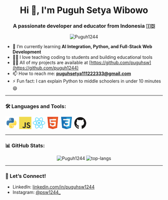 <h1 align="center">Hi 👋, I'm Puguh Setya Wibowo</h1>
<h3 align="center">A passionate developer and educator from Indonesia 🇮🇩</h3>

<p align="center">
  <img src="https://komarev.com/ghpvc/?username=puguhsw&label=Profile%20views&color=0e75b6&style=flat" alt="Puguh1244" />
</p>

- 🌱 I’m currently learning **AI Integration, Python, and Full-Stack Web Development**
- 👨‍🏫 I love teaching coding to students and building educational tools
- 👨‍💻 All of my projects are available at [https://github.com/puguhsw](https://github.com/puguh1244)
- 📫 How to reach me: **puguhsetya111222333@gmail.com**
- ⚡ Fun fact: I can explain Python to middle schoolers in under 10 minutes 😄

---

### 🛠️ Languages and Tools:
<p align="left">
  <img src="https://raw.githubusercontent.com/devicons/devicon/master/icons/python/python-original.svg" alt="python" width="40" height="40"/>
  <img src="https://raw.githubusercontent.com/devicons/devicon/master/icons/javascript/javascript-original.svg" alt="javascript" width="40" height="40"/>
  <img src="https://raw.githubusercontent.com/devicons/devicon/master/icons/react/react-original.svg" alt="react" width="40" height="40"/>
  <img src="https://raw.githubusercontent.com/devicons/devicon/master/icons/html5/html5-original.svg" alt="html5" width="40" height="40"/>
  <img src="https://raw.githubusercontent.com/devicons/devicon/master/icons/css3/css3-original.svg" alt="css3" width="40" height="40"/>
  <img src="https://raw.githubusercontent.com/devicons/devicon/master/icons/github/github-original.svg" alt="github" width="40" height="40"/>
</p>

---

### 📊 GitHub Stats:
<p align="center">
  <img src="https://github-readme-stats.vercel.app/api?username=Puguh1244&show_icons=true&locale=en" alt="Puguh1244" />
  <img src="https://github-readme-stats.vercel.app/api/top-langs?username=Puguh1244&show_icons=true&locale=en&layout=compact" alt="top-langs" />
</p>

---

### 🤝 Let’s Connect!
- LinkedIn: [linkedin.com/in/puguhsw1244](https://linkedin.com/in/puguhsw1244)
- Instagram: [@psw1244_](https://instagram.com/psw1244_)

